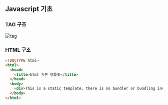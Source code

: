 ## Javascript 기초

### TAG 구조
![tag](http://www.devkuma.com/data/page/340/html_element2.png)


### HTML 구조
```html
<!DOCTYPE html>
<html>
  <head>
    <title>html 기본 템플릿</title>
  </head>
  <body>
    <div>This is a static template, there is no bundler or bundling involved!</div>
  </body>
</html>
```

<script async src="//jsfiddle.net/pepsi2/7a61qzwo/embed/html,result/dark/"></script>
